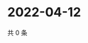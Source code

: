 # 2022-04-12

共 0 条

<!-- BEGIN WEIBO -->
<!-- 最后更新时间 Tue Apr 12 2022 17:01:15 GMT+0800 (China Standard Time) -->

<!-- END WEIBO -->

